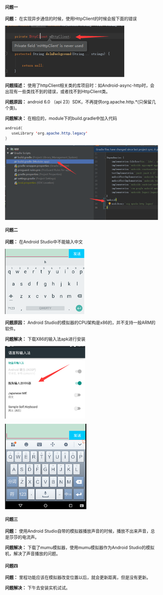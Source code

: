 #### 问题一

**问题：** 在实现异步通信的时候，使用HttpClient的时候会报下面的错误

![](/image/1.png)

**问题描述：** 使用了httpClient相关类的库项目时：如Android-async-http时，会出现有一些类找不到的错误，或者找不到HttpClient类。

**问题原因：** android 6.0 （api 23）SDK，不再提供org.apache.http.*(只保留几个类)。

**问题解决：** 在相应的，module下的build.gradle中加入代码

```java
android{
   useLibrary 'org.apache.http.legacy'
}
```

![](/image/2.png)

#### 问题二

**问题：** 在Android Studio中不能输入中文

![](/image/3.png)

**问题原因：** Android Studio的模拟器的CPU架构是x86的，并不支持一般ARM的软件。

**问题解决：** 下载X86的输入法apk进行安装

![](/image/4.png)

![](/image/5.png)

#### 问题三

**问题：** 使用Android Studio自带的模拟器播放声音的时候，播放不出来声音，总是莎莎的电流声。

**问题解决：** 下载了mumu模拟器，使用mumu模拟器作为Android Studio的模拟机，解决了声音播放的问题。

#### 问题四

**问题：** 里程功能应该在模拟器改变位置以后，就会更新距离，但是没有更新。

**问题解决：** 下午去安装实机试试。
